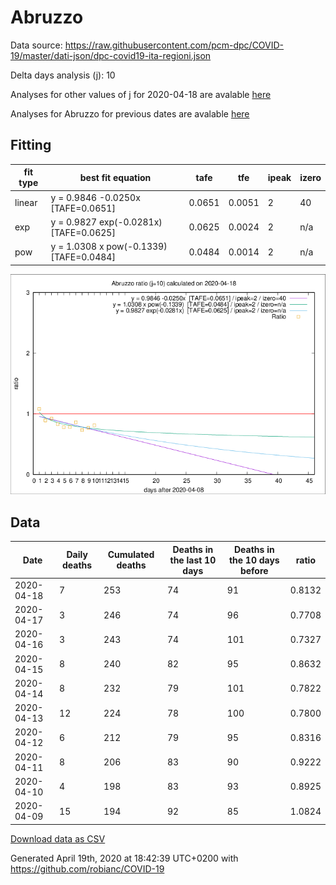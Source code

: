 # Abruzzo

Data source: https://raw.githubusercontent.com/pcm-dpc/COVID-19/master/dati-json/dpc-covid19-ita-regioni.json

Delta days analysis (j): 10

Analyses for other values of j for 2020-04-18 are avalable [here](../2020-04-18/README.md)

Analyses for Abruzzo for previous dates are avalable [here](../README.md)

## Fitting 
|fit type|best fit equation|tafe|tfe|ipeak|izero|
|-------|-----|--------|------|---|---|
|linear|y = 0.9846 -0.0250x  [TAFE=0.0651]|0.0651|0.0051|2|40|
|exp|y = 0.9827 exp(-0.0281x)  [TAFE=0.0625]|0.0625|0.0024|2|n/a|
|pow|y = 1.0308 x pow(-0.1339)  [TAFE=0.0484]|0.0484|0.0014|2|n/a|

![Plot](COVID-19_abruzzo_j10_2020-04-18.png)

## Data
|Date|Daily deaths|Cumulated deaths|Deaths in the last 10 days|Deaths in the 10 days before|ratio|
|----|----------|-----------|-------|--------------------|-----|
|2020-04-18|7|253|74|91|0.8132|
|2020-04-17|3|246|74|96|0.7708|
|2020-04-16|3|243|74|101|0.7327|
|2020-04-15|8|240|82|95|0.8632|
|2020-04-14|8|232|79|101|0.7822|
|2020-04-13|12|224|78|100|0.7800|
|2020-04-12|6|212|79|95|0.8316|
|2020-04-11|8|206|83|90|0.9222|
|2020-04-10|4|198|83|93|0.8925|
|2020-04-09|15|194|92|85|1.0824|

[Download data as CSV](COVID-19_abruzzo_j10_2020-04-18.csv)

Generated April 19th, 2020 at 18:42:39 UTC+0200 with https://github.com/robianc/COVID-19
